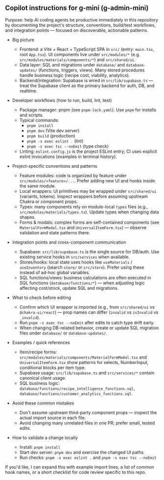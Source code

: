 ## Copilot instructions for g-mini (g-admin-mini)

Purpose: help AI coding agents be productive immediately in this repository by documenting the project's structure, conventions, build/test workflows, and integration points — focused on discoverable, actionable patterns.

- Big picture
  - Frontend: a Vite + React + TypeScript SPA in `src/` (entry: `main.tsx`, root `App.tsx`). UI components live under `src/modules/*` (e.g. `src/modules/materials/components/*`) and `src/shared/ui`.
  - Data layer: SQL and migrations under `database/` and `database-updates/` (functions, triggers, views). Many stored procedures handle business logic (recipe cost, viability, analytics).
  - Backend/integration: Supabase is wired in `src/lib/supabase.ts` — treat the Supabase client as the primary backend for auth, DB, and realtime.

- Developer workflows (how to run, build, lint, test)
  - Package manager: pnpm (see `pnpm-lock.yaml`). Use `pnpm` for installs and scripts.
  - Typical commands:
    - `pnpm install`
    - `pnpm dev` (Vite dev server)
    - `pnpm build` (production)
    - `pnpm -s exec eslint .` (lint)
    - `pnpm -s exec tsc --noEmit` (type check)
  - Linting: `eslint.config.js` is the project ESLint entry; CI uses explicit eslint invocations (examples in terminal history).

- Project-specific conventions and patterns
  - Feature modules: code is organized by feature under `src/modules/<feature>/...`. Prefer adding new UI and hooks inside the same module.
  - Local wrappers: UI primitives may be wrapped under `src/shared/ui` (variants, tokens). Inspect wrappers before assuming upstream Chakra or component props.
  - Types: many components rely on module-local `types` files (e.g., `src/modules/materials/types.ts`). Update types when changing data shapes.
  - Forms & modals: complex forms are self-contained components (see `MaterialFormModal.tsx` and `UniversalItemForm.tsx`) — observe validation and state patterns there.

- Integration points and cross-component communication
  - Supabase: `src/lib/supabase.ts` is the single source for DB/auth. Use existing service hooks in `src/services` when available.
  - Stores/hooks: local state uses hooks like `useMaterials` / `useInventory` (search `store/` or `src/store`). Prefer using these instead of ad-hoc global variables.
  - SQL functions/views: business calculations are often executed in SQL functions (`database/functions/*`) — when adjusting logic affecting cost/stock, update SQL and migrations.

- What to check before editing
  - Confirm which UI wrapper is imported (e.g., from `src/shared/ui` vs `@chakra-ui/react`) — prop names can differ (`invalid` vs `isInvalid` vs `_invalid`).
  - Run `pnpm -s exec tsc --noEmit` after edits to catch type drift early.
  - When changing DB-related behavior, create or update SQL migration files under `database/` or `database-updates/`.

- Examples / quick references
  - Item/recipe forms: `src/modules/materials/components/MaterialFormModal.tsx` and `UniversalItemForm.tsx` show patterns for selects, NumberInput, conditional blocks per item type.
  - Supabase usage: `src/lib/supabase.ts` and `src/services/*` contain canonical client usage.
  - SQL business logic: `database/functions/recipe_intelligence_functions.sql`, `database/functions/customer_analytics_functions.sql`.

- Avoid these common mistakes
  - Don't assume upstream third-party component props — inspect the actual import source in each file.
  - Avoid changing many unrelated files in one PR; prefer small, tested edits.

- How to validate a change locally
  - Install: `pnpm install`
  - Start dev server: `pnpm dev` and exercise the changed UI paths
  - Run checks: `pnpm -s exec eslint .` and `pnpm -s exec tsc --noEmit`

If you'd like, I can expand this with example import lines, a list of common hook names, or a short checklist for code review specific to this repo.
